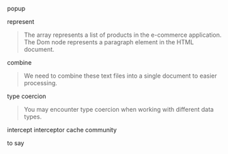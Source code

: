 
popup

represent

> The array represents a list of products in the e-commerce application.
> The Dom node represents a paragraph element in the HTML document.


combine

> We need to combine these text files into a single document to easier processing.

type coercion

> You may encounter type coercion when working with different data types.

intercept
interceptor
cache
community

to say



